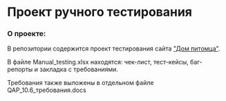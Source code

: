 # Проект ручного тестирования 
### О проекте:
В репозитории содержится проект тестирования сайта ["Дом питомца"](http://158.160.56.133/app/pets).

В файле Manual_testing.xlsx находятся: чек-лист, тест-кейсы, баг-репорты и закладка с требованиями.

Требования также выложены в отдельном файле QAP_10.6_требования.docs

